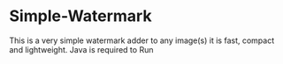 # Simple-Watermark
This is a very simple watermark adder to any image(s) it is fast, compact and lightweight. Java is required to Run
